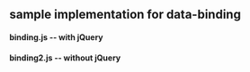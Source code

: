 ## sample implementation for data-binding

#### binding.js -- with jQuery
#### binding2.js -- without jQuery

